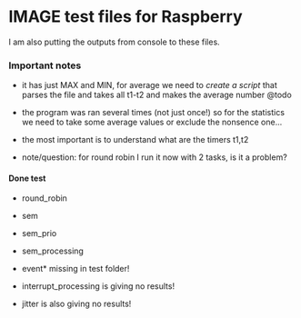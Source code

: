 # IMAGE test files for Raspberry

I am also putting the outputs from console to these files.

### Important notes
- it has just MAX and MIN, for average we need to *create a script* that parses the file and takes all t1-t2 and makes the average number @todo 

- the program was ran several times (not just once!) so for the statistics we need to take some average values or exclude the nonsence one...

- the most important is to understand what are the timers t1,t2 

- note/question: for round robin I run it now with 2 tasks, is it a problem?

#### Done test
- round_robin
- sem
- sem_prio
- sem_processing

- event\* missing in test folder!
- interrupt_processing is giving no results!
- jitter is also giving no results!

